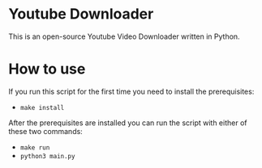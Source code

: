 # Youtube Downloader
This is an open-source Youtube Video Downloader written in Python.

# How to use
If you run this script for the first time you need to install the prerequisites:

* ```make install```

After the prerequisites are installed you can run the script with either of these two commands:

* ```make run```
* ```python3 main.py```